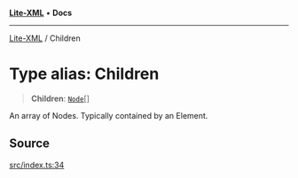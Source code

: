 [**Lite-XML**](../README.md) • **Docs**

***

[Lite-XML](../globals.md) / Children

# Type alias: Children

> **Children**: [`Node`](Node.md)[]

An array of Nodes.
Typically contained by an Element.

## Source

[src/index.ts:34](https://github.com/softcraft-development/lite-xml/blob/be242627cf8417fe0a6285d9827d78d365de7d02/src/index.ts#L34)
